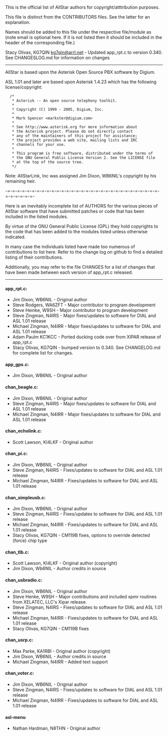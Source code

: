 This is the official list of AllStar authors for copyright/atttribution purposes.

This file is distinct from the CONTRIBUTORS files.
See the latter for an explanation.

Names should be added to this file under the respective file/module as (note email is optional here. If it
is not listed then it should be included in the header of the corresponding file.)
 
Stacy Olivas, KG7QIN <kg7qin@arrl.net> - Updated app_rpt.c to version 0.340.  See CHANGESLOG.md for information on changes

----

AllStar is based upon the Asterisk Open Source PBX software by Digium.

ASL 1.01 and later are based upon Asterisk 1.4.23 which has the following license/copyright:

```
  /*
   * Asterisk -- An open source telephony toolkit.
   *
   * Copyright (C) 1999 - 2005, Digium, Inc.
   *
   * Mark Spencer <markster@digium.com>
   *
   * See http://www.asterisk.org for more information about
   * the Asterisk project. Please do not directly contact
   * any of the maintainers of this project for assistance;
   * the project provides a web site, mailing lists and IRC
   * channels for your use.
   *
   * This program is free software, distributed under the terms of
   * the GNU General Public License Version 2. See the LICENSE file
   * at the top of the source tree.
   */
```

Note:  AllStarLink, Inc was assigned Jim Dixon, WB6NIL's copyright by his remaining heir.

-=-=-=-=-=-=-=-=-=-=-=-=-=-=-=-=-=-=-=-=-=-=-=-=-=-=-=-=-=-=-=-=-=-=-=-=-=-

Here is an inevitably incomplete list of AUTHORS for the various pieces of AllStar software
that have submitted patches or code that has been included in the listed modules.  

By virtue of the GNU General Public License (GPL) they hold copyrights to the code
that has been added to the modules listed unless otherwise indicated.

In many case the individuals listed have made too numerous of contributions to list here.
Refer to the change log on github to find a detailed listing of their contributions. 

Additionally, you may refer to the file CHANGES for a list of changes that have been made
between each version of app_rpt.c released.

----

#### app_rpt.c:
 
 - Jim Dixon, WB6NIL - Original author
 - Steve Rodgers, WA6ZFT - Major contributor to program development
 - Steve Heinke, W9SH - Major contributor to program development
 - Steve Zingman, N4IRS - Major fixes/updates to software for DIAL and ASL 1.01 release
 - Michael Zingman, N4IRR - Major fixes/updates to software for DIAL and ASL 1.01 release
 - Adam Paulm KC1KCC - Ported ducking code over from XIPAR release of app_rpt.c
 - Stacy Olivas, KG7QIN - bumped version to 0.340.  See CHANGELOG.md for complete list for changes.

#### app_gps.c:

 - Jim Dixon, WB6NIL - Original author

#### chan_beagle.c:

 - Jim Dixon, WB6NIL - Original author
 - Steve Zingman, N4IRS - Major fixes/updates to software for DIAL and ASL 1.01 release
 - Michael Zingman, N4IRR - Major fixes/updates to software for DIAL and ASL 1.01 release

#### chan_echolink.c:

 - Scott Lawson, KI4LKF - Original author

#### chan_pi.c:

 - Jim Dixon, WB6NIL - Original author
 - Steve Zingman, N4IRS - Fixes/updates to software for DIAL and ASL 1.01 release
 - Michael Zingman, N4IRR - Fixes/updates to software for DIAL and ASL 1.01 release

#### chan_simpleusb.c:

 - Jim Dixon, WB6NIL - Original author
 - Steve Zingman, N4IRS - Fixes/updates to software for DIAL and ASL 1.01 release
 - Michael Zingman, N4IRR - Fixes/updates to software for DIAL and ASL 1.01 release
 - Stacy Olivas, KG7QIN - CM119B fixes, options to override detected (force) chip type

#### chan_tlb.c:

 - Scott Lawson, KI4LKF - Original author (copyright)
 - Jim Dixon, Wb6NIL - Author credits in source

#### chan_usbradio.c:

 - Jim Dixon, WB6NIL - Original author
 - Steve Henke, W9SH - Major contributions and included xpmr routines from XELATEC, LLC's Xipar release.
 - Steve Zingman, N4IRS - Fixes/updates to software for DIAL and ASL 1.01 release
 - Michael Zingman, N4IRR - Fixes/updates to software for DIAL and ASL 1.01 release
 - Stacy Olivas, KG7QIN - CM119B fixes 

#### chan_usrp.c:

 - Max Parke, KA1RBI - Original author (copyright)
 - Jim Dixon, WB6NIL - Author credits in source
 - Michael Zingman, N4IRR - Added text support

#### chan_voter.c:

 - Jim Dixon, WB6NIL - Original author
 - Steve Zingman, N4IRS - Fixes/updates to software for DIAL and ASL 1.01 release
 - Michael Zingman, N4IRR - Fixes/updates to software for DIAL and ASL 1.01 release

#### asl-menu

 - Nathan Hardman, N8THN - Original author



